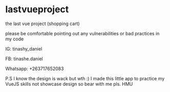 # lastvueproject
 the last vue project (shopping cart)
 
 please be comfortable pointing out any vulnerabilities or bad practices in my code
 
 IG: tinashy_daniel
 
 FB: tinashe.daniel
 
 Whatsapp: +263717652083

 P.S I know the design is wack but wth :) I made this little app to practice my VueJS skills not showcase design so bear with me pls. HMU

